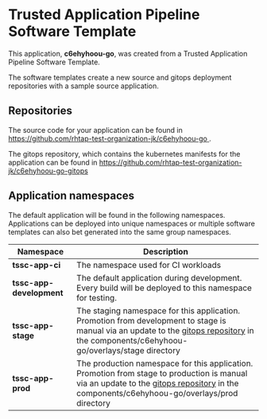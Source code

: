 # Trusted Application Pipeline Software Template

This application, **c6ehyhoou-go**, was created from a Trusted Application Pipeline Software Template.

The software templates create a new source and gitops deployment repositories with a sample source application. 

## Repositories

The source code for your application can be found in [https://github.com/rhtap-test-organization-jk/c6ehyhoou-go ](https://github.com/rhtap-test-organization-jk/c6ehyhoou-go ).
 
The gitops repository, which contains the kubernetes manifests for the application can be found in 
[https://github.com/rhtap-test-organization-jk/c6ehyhoou-go-gitops ](https://github.com/rhtap-test-organization-jk/c6ehyhoou-go-gitops ) 

## Application namespaces 

The default application will be found in the following namespaces. Applications can be deployed into unique namespaces or multiple software templates can also bet generated into the same group namespaces.  

|  Namespace   |  Description   |  
| -------- | -------- |
| **tssc-app-ci** | The namespace used for CI workloads |
| **tssc-app-development** | The default application during development. Every build will be deployed to this namespace for testing. |
| **tssc-app-stage** | The staging namespace for this application. Promotion from development to stage is manual via an update to the [gitops repository](https://github.com/rhtap-test-organization-jk/c6ehyhoou-go-gitops ) in the components/c6ehyhoou-go/overlays/stage directory |
| **tssc-app-prod** | The production namespace for this application. Promotion from stage to production is manual via an update to the [gitops repository](https://github.com/rhtap-test-organization-jk/c6ehyhoou-go-gitops ) in the components/c6ehyhoou-go/overlays/prod directory |